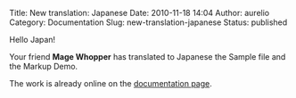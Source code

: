 Title: New translation: Japanese
Date: 2010-11-18 14:04
Author: aurelio
Category: Documentation
Slug: new-translation-japanese
Status: published

Hello Japan!

Your friend **Mage Whopper** has translated to Japanese the Sample file
and the Markup Demo.

The work is already online on the [documentation
page](http://txt2tags.org/docs.html).
